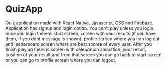 # QuizApp
Quiz application made with React Native, Javascript, CSS and Firebase. Application has signup and login option. You can't play unless you login, once you login there is 
start screen, screen with your results (if you have them, if you dont message is shown), profile screen where you can log out and leaderboard screen where are best scores of every user. After you 
finish playing there is screen with celebration animation, your result, position of your result and from that screen you can go back to start screen or you can go to 
profile screen where you can logout.
